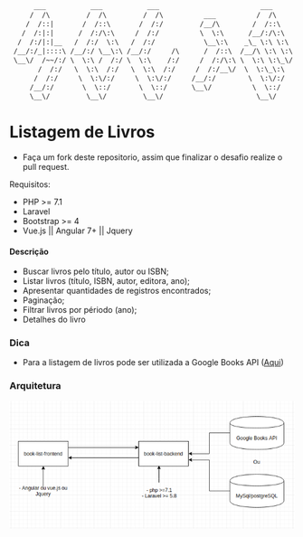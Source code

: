 ```

      ___           ___           ___                         ___     
     /  /\         /  /\         /  /\          ___          /  /\    
    /  /::|       /  /::\       /  /:/         /__/\        /  /::\   
   /  /:|:|      /  /:/\:\     /  /:/          \  \:\      /__/:/\:\  
  /  /:/|:|__   /  /:/  \:\   /  /:/            \__\:\    _\_ \:\ \:\ 
 /__/:/_|::::\ /__/:/ \__\:\ /__/:/     /\      /  /::\  /__/\ \:\ \:\
 \__\/  /~~/:/ \  \:\ /  /:/ \  \:\    /:/     /  /:/\:\ \  \:\ \:\_\/
       /  /:/   \  \:\  /:/   \  \:\  /:/     /  /:/__\/  \  \:\_\:\  
      /  /:/     \  \:\/:/     \  \:\/:/     /__/:/        \  \:\/:/  
     /__/:/       \  \::/       \  \::/      \__\/          \  \::/   
     \__\/         \__\/         \__\/                       \__\/    

```

# Listagem de Livros

- Faça um fork deste repositorio, assim que finalizar o desafio realize o pull request.

Requisitos:

- PHP >= 7.1
- Laravel
- Bootstrap >= 4
- Vue.js || Angular 7+ || Jquery


#### Descrição

- Buscar livros pelo título, autor ou ISBN;
- Listar livros (título, ISBN, autor, editora, ano);
- Apresentar quantidades de registros encontrados;
- Paginação;
- Filtrar livros por périodo (ano);
- Detalhes do livro

### Dica

- Para a listagem de livros pode ser utilizada a Google Books API ([Aqui](https://developers.google.com/books))


### Arquitetura

![](images/architecture.png)

